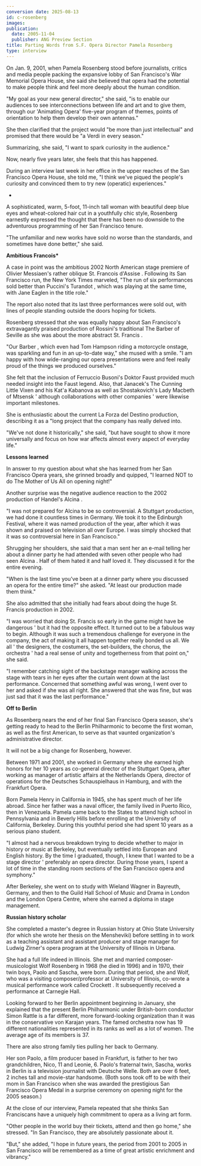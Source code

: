 ```yaml
---
conversion date: 2025-08-13
id: c-rosenberg
images:
publication:
  date: 2005-11-04
  publisher: ANG Preview Section
title: Parting Words from S.F. Opera Director Pamela Rosenberg
type: interview
---
```


On Jan. 9, 2001, when Pamela Rosenberg stood before journalists, critics and media people packing the expansive lobby of San Francisco's War Memorial Opera House, she said she believed that opera had the potential to make people think and feel more deeply about the human condition.

"My goal as your new general director," she said, "is to enable our audiences to see interconnections between life and art and to give them, through our 'Animating Opera' five-year program of themes, points of orientation to help them develop their own antennas."

She then clarified that the project would "be more than just intellectual" and promised that there would be "a Verdi in every season."

Summarizing, she said, "I want to spark curiosity in the audience."

Now, nearly five years later, she feels that this has happened.

During an interview last week in her office in the upper reaches of the San Francisco Opera House, she told me, "I think we've piqued the people's curiosity and convinced them to try new (operatic) experiences."

-

A sophisticated, warm, 5-foot, 11-inch tall woman with beautiful deep blue eyes and wheat-colored hair cut in a youthfully chic style, Rosenberg earnestly expressed the thought that there has been no downside to the adventurous programming of her San Francisco tenure.

"The unfamiliar and new works have sold no worse than the standards, and sometimes have done better," she said.

**Ambitious Francois\***

A case in point was the ambitious 2002 North American stage premiere of Olivier Messiaen's rather oblique  St. Francois d'Assise . Following its San Francisco run, the  New York Times  marveled, "The run of six performances sold better than Puccini's  Turandot , which was playing at the same time, with Jane Eaglen in the title role."

The report also noted that its last three performances were sold out, with lines of people standing outside the doors hoping for tickets.

Rosenberg stressed that she was equally happy about San Francisco's extravagantly praised production of Rossini's traditional  The Barber of Seville  as she was about the more abstract  St. Francis .

"Our  Barber , which even had Tom Hampson riding a motorcycle onstage, was sparkling and fun in an up-to-date way," she mused with a smile. "I am happy with how wide-ranging our opera presentations were and feel really proud of the things we produced ourselves."

She felt that the inclusion of Ferruccio Busoni's  Doktor Faust  provided much needed insight into the Faust legend. Also, that Janacek's  The Cunning Little Vixen  and his  Kat'a Kabanova  as well as Shostakovich's  Lady Macbeth of Mtsensk  ' although collaborations with other companies ' were likewise important milestones.

She is enthusiastic about the current  La Forza del Destino  production, describing it as a "long project that the company has really delved into.

"We've not done it historically," she said, "but have sought to show it more universally and focus on how war affects almost every aspect of everyday life."

**Lessons learned**

In answer to my question about what she has learned from her San Francisco Opera years, she grinned broadly and quipped, "I learned NOT to do  The Mother of Us All  on opening night!"

Another surprise was the negative audience reaction to the 2002 production of Handel's  Alcina .

"I was not prepared for  Alcina  to be so controversial. A Stuttgart production, we had done it countless times in Germany. We took it to the Edinburgh Festival, where it was named production of the year, after which it was shown and praised on television all over Europe. I was simply shocked that it was so controversial here in San Francisco."

Shrugging her shoulders, she said that a man sent her an e-mail telling her about a dinner party he had attended with seven other people who had seen  Alcina . Half of them hated it and half loved it. They discussed it for the entire evening.

"When is the last time you've been at a dinner party where you discussed an opera for the entire time?" she asked. "At least our production made them think."

She also admitted that she initially had fears about doing the huge  St. Francis  production in 2002.

"I was worried that doing  St. Francis  so early in the game might have be dangerous ' but it had the opposite effect. It turned out to be a fabulous way to begin. Although it was such a tremendous challenge for everyone in the company, the act of making it all happen together really bonded us all. We all ' the designers, the costumers, the set-builders, the chorus, the orchestra ' had a real sense of unity and togetherness from that point on," she said.

"I remember catching sight of the backstage manager walking across the stage with tears in her eyes after the curtain went down at the last performance. Concerned that something awful was wrong, I went over to her and asked if she was all right. She answered that she was fine, but was just sad that it was the last performance."

**Off to Berlin**

As Rosenberg nears the end of her final San Francisco Opera season, she's getting ready to head to the Berlin Philharmonic to become the first woman, as well as the first American, to serve as that vaunted organization's administrative director.

It will not be a big change for Rosenberg, however.

Between 1971 and 2001, she worked in Germany where she earned high honors for her 10 years as co-general director of the Stuttgart Opera, after working as manager of artistic affairs at the Netherlands Opera, director of operations for the Deutsches Schauspielhaus in Hamburg, and with the Frankfurt Opera.

Born Pamela Henry in California in 1945, she has spent much of her life abroad. Since her father was a naval officer, the family lived in Puerto Rico, then in Venezuela. Pamela came back to the States to attend high school in Pennsylvania and in Beverly Hills before enrolling at the University of California, Berkeley. During this youthful period she had spent 10 years as a serious piano student.

"I almost had a nervous breakdown trying to decide whether to major in history or music at Berkeley, but eventually settled into European and English history. By the time I graduated, though, I knew that I wanted to be a stage director ' preferably an opera director. During those years, I spent a lot of time in the standing room sections of the San Francisco opera and symphony."

After Berkeley, she went on to study with Wieland Wagner in Bayreuth, Germany, and then to the Guild Hall School of Music and Drama in London and the London Opera Centre, where she earned a diploma in stage management.

**Russian history scholar**

She completed a master's degree in Russian history at Ohio State University (for which she wrote her thesis on the Mensheviki) before settling in to work as a teaching assistant and assistant producer and stage manager for Ludwig Zirner's opera program at the University of Illinois in Urbana.

She had a full life indeed in Illinois. She met and married composer-musicologist Wolf Rosenberg in 1968 (he died in 1996) and in 1970, their twin boys, Paolo and Sascha, were born. During that period, she and Wolf, who was a visiting composer/professor at University of Illinois, co-wrote a musical performance work called  Crockett . It subsequently received a performance at Carnegie Hall.

Looking forward to her Berlin appointment beginning in January, she explained that the present Berlin Philharmonic under British-born conductor Simon Rattle is a far different, more forward-looking organization than it was in the conservative von Karajan years. The famed orchestra now has 19 different nationalities represented in its ranks as well as a lot of women. The average age of its members is 37.

There are also strong family ties pulling her back to Germany.

Her son Paolo, a film producer based in Frankfurt, is father to her two grandchildren, Nico, 11 and Leonie, 6. Paolo's fraternal twin, Sascha, works in Berlin is a television journalist with Deutsche Welle. Both are over 6 feet, 2 inches tall and movie-star handsome. (Both sons took off to be with their mom in San Francisco when she was awarded the prestigious San Francisco Opera Medal in a surprise ceremony on opening night for the 2005 season.)

At the close of our interview, Pamela repeated that she thinks San Franciscans have a uniquely high commitment to opera as a living art form.

"Other people in the world buy their tickets, attend and then go home," she stressed. "In San Francisco, they are absolutely passionate about it.

"But," she added, "I hope in future years, the period from 2001 to 2005 in San Francisco will be remembered as a time of great artistic enrichment and vibrancy."
